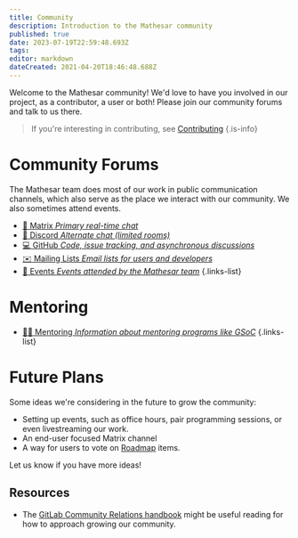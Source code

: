 ```yaml
---
title: Community
description: Introduction to the Mathesar community
published: true
date: 2023-07-19T22:59:48.693Z
tags: 
editor: markdown
dateCreated: 2021-04-20T18:46:48.688Z
---
```


Welcome to the Mathesar community! We'd love to have you involved in our project, as a contributor, a user or both! Please join our community forums and talk to us there.

> If you're interesting in contributing, see [Contributing](https://github.com/centerofci/mathesar/blob/develop/CONTRIBUTING.md)
{.is-info}

# Community Forums
The Mathesar team does most of our work in public communication channels, which also serve as the place we interact with our community. We also sometimes attend events.

- [:speech_balloon: Matrix *Primary real-time chat*](/en/community/matrix)
- [:speech_balloon: Discord *Alternate chat (limited rooms)*](/en/community/discord)
- [:computer: GitHub *Code, issue tracking, and asynchronous discussions*](/en/community/github)
- [:envelope: Mailing Lists *Email lists for users and developers*](/en/community/mailing-lists)
- [:beers: Events *Events attended by the Mathesar team*](/en/community/events)
{.links-list}

# Mentoring
- [:woman_teacher: Mentoring *Information about mentoring programs like GSoC*](/en/community/mentoring)
{.links-list}

# Future Plans
Some ideas we're considering in the future to grow the community:
- Setting up events, such as office hours, pair programming sessions, or even livestreaming our work.
- An end-user focused Matrix channel
- A way for users to vote on [Roadmap](/product/roadmap) items.

Let us know if you have more ideas!

## Resources
- The [GitLab Community Relations handbook](https://about.gitlab.com/handbook/marketing/community-relations/) might be useful reading for how to approach growing our community.